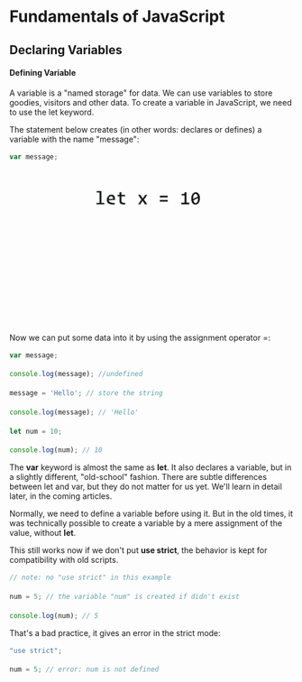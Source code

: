 # Fundamentals of JavaScript

## Declaring Variables

#### Defining Variable

A variable is a "named storage" for data. We can use variables to store goodies, visitors and other data.
To create a variable in JavaScript, we need to use the let keyword.

The statement below creates (in other words: declares or defines) a variable with the name "message":

```javascript
var message;
```
![typeof](../assets/variable.gif)

Now we can put some data into it by using the assignment operator =:
```javascript
var message;

console.log(message); //undefined

message = 'Hello'; // store the string

console.log(message); // 'Hello'

let num = 10;

console.log(num); // 10

```

The **var** keyword is almost the same as **let**. It also declares a variable, but in a slightly different, "old-school" fashion. 
There are subtle differences between let and var, but they do not matter for us yet. We'll learn in detail later, in the 
coming articles.

Normally, we need to define a variable before using it. But in the old times, it was technically possible to create a 
variable by a mere assignment of the value, without **let**.

This still works now if we don't put **use strict**, the behavior is kept for compatibility with old scripts.

```javascript
// note: no "use strict" in this example

num = 5; // the variable "num" is created if didn't exist

console.log(num); // 5
```

That's a bad practice, it gives an error in the strict mode:

```javascript
"use strict";

num = 5; // error: num is not defined
```